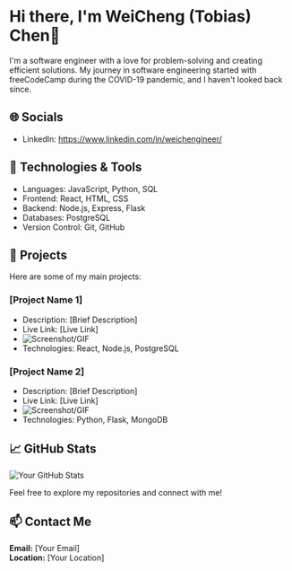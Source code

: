 # Hi there, I'm WeiCheng (Tobias) Chen👋

I'm a software engineer with a love for problem-solving and creating efficient solutions. My journey in software engineering started with freeCodeCamp during the COVID-19 pandemic, and I haven't looked back since.

## 🌐 Socials
- LinkedIn: https://www.linkedin.com/in/weichengineer/

## 🔧 Technologies & Tools
- Languages: JavaScript, Python, SQL
- Frontend: React, HTML, CSS
- Backend: Node.js, Express, Flask
- Databases: PostgreSQL
- Version Control: Git, GitHub

## 📘 Projects
Here are some of my main projects:

### [Project Name 1]
- Description: [Brief Description]
- Live Link: [Live Link]
- ![Screenshot/GIF](link_to_screenshot)
- Technologies: React, Node.js, PostgreSQL

### [Project Name 2]
- Description: [Brief Description]
- Live Link: [Live Link]
- ![Screenshot/GIF](link_to_screenshot)
- Technologies: Python, Flask, MongoDB

## 📈 GitHub Stats
![Your GitHub Stats](https://github-readme-stats.vercel.app/api?username=yourusername&show_icons=true&theme=radical)

Feel free to explore my repositories and connect with me!

## 📫 Contact Me
**Email:** [Your Email]  
**Location:** [Your Location]
